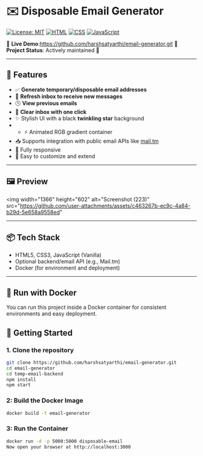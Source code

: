 # ✉️ Disposable Email Generator

[![License: MIT](https://img.shields.io/badge/License-MIT-green.svg)](LICENSE)
[![HTML](https://img.shields.io/badge/HTML5-%23E34F26.svg?&logo=html5&logoColor=white)]()
[![CSS](https://img.shields.io/badge/CSS3-%231572B6.svg?&logo=css3&logoColor=white)]()
[![JavaScript](https://img.shields.io/badge/JavaScript-%23F7DF1E.svg?&logo=javascript&logoColor=black)]()

🔗 **Live Demo**:https://github.com/harshsatyarthi/email-generator.git
📂 **Project Status**: Actively maintained 🚀

---

## 🌟 Features
 
- ✅ **Generate temporary/disposable email addresses**
- 📩 **Refresh inbox to receive new messages**
- 🕓 **View previous emails**
- 🧹 **Clear inbox with one click**
- ✨ Stylish UI with a black **twinkling star** background
- - ⚡ Animated RGB gradient container
- 📥 Supports integration with public email APIs like [mail.tm](https://mail.tm)
- 📱 Fully responsive
- 🧠 Easy to customize and extend

---

## 🖼️ Preview
<img width="1366" height="602" alt="Screenshot (223)" src="https://github.com/user-attachments/assets/c463267b-ec9c-4a84-b29d-5e658a9558ed" 
 
---

 ## 📦 Tech Stack

- HTML5, CSS3, JavaScript (Vanilla)
- Optional backend/email API (e.g., Mail.tm)
- Docker (for environment and deployment)

---

## 🐳 Run with Docker

You can run this project inside a Docker container for consistent environments and easy deployment.

## 🚀 Getting Started

### 1. Clone the repository

```bash
git clone https://github.com/harshsatyarthi/email-generator.git
cd email-generator
cd temp-email-backend
npm install
npm start
```

### 2: Build the Docker Image
```bash
docker build -t email-generator
 ```

### 3: Run the Container
```bash
docker run -d -p 5000:5000 disposable-email
Now open your browser at http://localhost:3000
```
